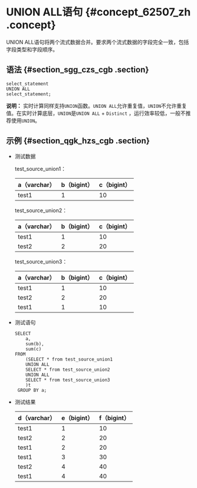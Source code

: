 # UNION ALL语句 {#concept_62507_zh .concept}

UNION ALL语句将两个流式数据合并。要求两个流式数据的字段完全一致，包括字段类型和字段顺序。

## 语法 {#section_sgg_czs_cgb .section}

```language-sql
select_statement
UNION ALL
select_statement;

```

**说明：** 实时计算同样支持`UNION`函数。`UNION ALL`允许重复值，`UNION`不允许重复值。在实时计算底层，`UNION`是`UNION ALL` + `Distinct` ，运行效率较低，一般不推荐使用`UNION`。

## 示例 {#section_qgk_hzs_cgb .section}

-   测试数据

    test\_source\_union1：

    |a（varchar）|b（bigint）|c（bigint）|
    |----------|---------|---------|
    |test1|1|10|

    test\_source\_union2：

    |a（varchar）|b（bigint）|c（bigint）|
    |----------|---------|---------|
    |test1|1|10|
    |test2|2|20|

    test\_source\_union3：

    |a（varchar）|b（bigint）|c（bigint）|
    |----------|---------|---------|
    |test1|1|10|
    |test2|2|20|
    |test1|1|10|

-   测试语句

    ```language-SQL
    SELECT
        a,
        sum(b),
        sum(c)
    FROM 
        (SELECT * from test_source_union1
        UNION ALL
        SELECT * from test_source_union2
        UNION ALL
        SELECT * from test_source_union3
        )t
     GROUP BY a;
    
    ```

-   测试结果

    |d（varchar）|e（bigint）|f（bigint）|
    |----------|---------|---------|
    |test1|1|10|
    |test2|2|20|
    |test1|2|20|
    |test1|3|30|
    |test2|4|40|
    |test1|4|40|


